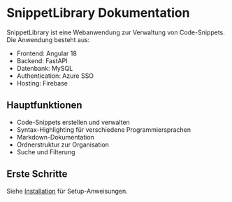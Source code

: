 # SnippetLibrary Dokumentation

SnippetLibrary ist eine Webanwendung zur Verwaltung von Code-Snippets. Die Anwendung besteht aus:

- Frontend: Angular 18
- Backend: FastAPI
- Datenbank: MySQL
- Authentication: Azure SSO
- Hosting: Firebase

## Hauptfunktionen

- Code-Snippets erstellen und verwalten
- Syntax-Highlighting für verschiedene Programmiersprachen
- Markdown-Dokumentation
- Ordnerstruktur zur Organisation
- Suche und Filterung

## Erste Schritte

Siehe [Installation](getting-started/installation.md) für Setup-Anweisungen.
